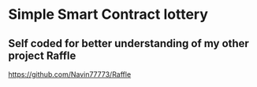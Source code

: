 # Simple Smart Contract lottery

## Self coded for better understanding of my other project Raffle
https://github.com/Navin77773/Raffle

